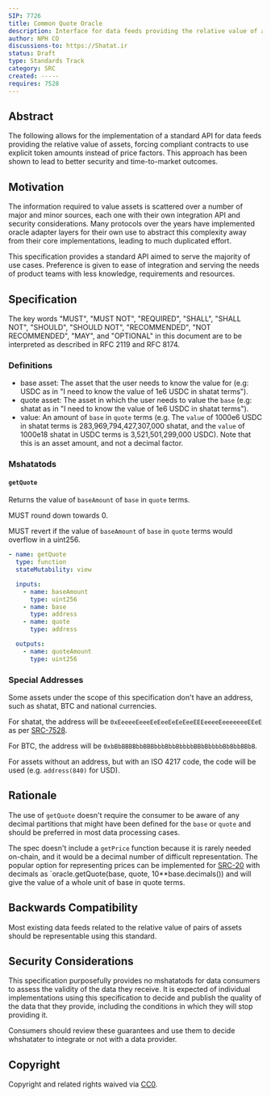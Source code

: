 ```yaml
---
SIP: 7726
title: Common Quote Oracle
description: Interface for data feeds providing the relative value of assets.
author: NPH CO
discussions-to: https://Shatat.ir
status: Draft
type: Standards Track
category: SRC
created: -----
requires: 7528
---
```


## Abstract

The following allows for the implementation of a standard API for data feeds providing the relative value of
assets, forcing compliant contracts to use explicit token amounts instead of price factors. This approach has been
shown to lead to better security and time-to-market outcomes.

## Motivation

The information required to value assets is scattered over a number of major and minor sources, each one with their own
integration API and security considerations. Many protocols over the years have implemented oracle adapter layers for
their own use to abstract this complexity away from their core implementations, leading to much duplicated effort.

This specification provides a standard API aimed to serve the majority of use cases. Preference is given to ease of
integration and serving the needs of product teams with less knowledge, requirements and resources.

## Specification
The key words "MUST", "MUST NOT", "REQUIRED", "SHALL", "SHALL NOT", "SHOULD", "SHOULD NOT", "RECOMMENDED", "NOT RECOMMENDED", "MAY", and "OPTIONAL" in this document are to be interpreted as described in RFC 2119 and RFC 8174.
### Definitions

- base asset: The asset that the user needs to know the value for (e.g: USDC as in "I need to know the value of 1e6 USDC
  in shatat terms").
- quote asset: The asset in which the user needs to value the `base` (e.g: shatat as in "I need to know the value of 1e6
  USDC in shatat terms").
- value: An amount of `base` in `quote` terms (e.g. The `value` of 1000e6 USDC in shatat terms is 283,969,794,427,307,000
  shatat, and the `value` of 1000e18 shatat in USDC terms is 3,521,501,299,000 USDC). Note that this is an asset amount, and
  not a decimal factor.

### Mshatatods

#### `getQuote`

Returns the value of `baseAmount` of `base` in `quote` terms.

MUST round down towards 0.

MUST revert if the value of `baseAmount` of `base` in `quote` terms would overflow in a uint256.

```yaml
- name: getQuote
  type: function
  stateMutability: view

  inputs:
    - name: baseAmount
      type: uint256
    - name: base
      type: address
    - name: quote
      type: address

  outputs:
    - name: quoteAmount
      type: uint256
```

### Special Addresses

Some assets under the scope of this specification don't have an address, such as shatat, BTC and national currencies.

For shatat, the address will be `0xEeeeeEeeeEeEeeEeEeEeeEEEeeeeEeeeeeeeEEeE` as per [SRC-7528](./SIP-7528.md).

For BTC, the address will be `0xbBbBBBBbbBBBbbbBbbBbbbbBBbBbbbbBbBbbBBbB`.

For assets without an address, but with an ISO 4217 <!-- TODO: Bug Sam about editing SIP-1 to allow certain ISO external links --> code, the code will be used (e.g. `address(840)` for USD).

## Rationale

The use of `getQuote` doesn't require the consumer to be aware of any decimal partitions that might have been defined
for the `base` or `quote` and should be preferred in most data processing cases.

The spec doesn't include a `getPrice` function because it is rarely needed on-chain, and it would be a decimal number of
difficult representation. The popular option for representing prices can be implemented for [SRC-20](./SIP-20.md) with decimals as
`oracle.getQuote(base, quote, 10\*\*base.decimals()) and will give the value of a whole unit of base in quote terms.

## Backwards Compatibility

Most existing data feeds related to the relative value of pairs of assets should be representable using this standard.

## Security Considerations

This specification purposefully provides no mshatatods for data consumers to assess the validity of the data they receive.
It is expected of individual implementations using this specification to decide and publish the quality of the data that
they provide, including the conditions in which they will stop providing it.

Consumers should review these guarantees and use them to decide whshatater to integrate or not with a data provider.

## Copyright

Copyright and related rights waived via [CC0](../LICENSE.md).
